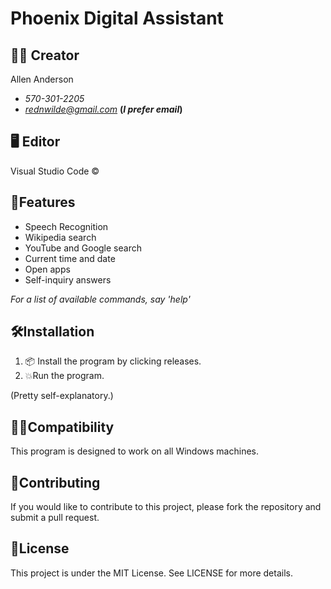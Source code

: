 # Phoenix Digital Assistant


👨‍💻 Creator
------------------------
Allen Anderson
- *570-301-2205*
- *rednwilde@gmail.com*
**(*I prefer email*)**


🖥️ Editor
------------------------
Visual Studio Code ©


🚀Features
------------------------
- Speech Recognition
- Wikipedia search
- YouTube and Google search
- Current time and date
- Open apps
- Self-inquiry answers

*For a list of available commands, say 'help'*


🛠️Installation
------------------------
1. 📦 Install the program by clicking releases.
2. 💥Run the program.

(Pretty self-explanatory.)


👨‍💻Compatibility
------------------------
This program is designed to work on all Windows machines.


🤝Contributing
------------------------
If you would like to contribute to this project, please fork the repository and submit a pull request. 


📝License
------------------------
This project is under the MIT License. See LICENSE for more details.
